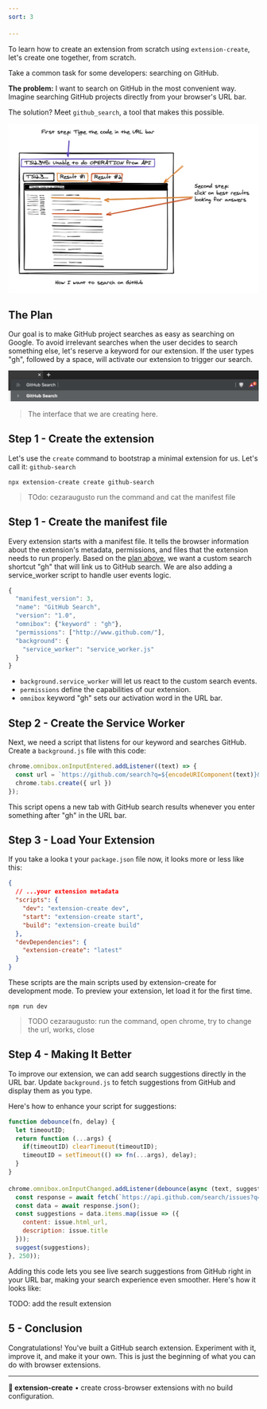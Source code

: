 ```yaml
---
sort: 3

---
```


To learn how to create an extension from scratch using `extension-create`, let's create one together, from scratch.

Take a common task for some developers: searching on GitHub.

**The problem:** I want to search on GitHub in the most convenient way. Imagine searching GitHub projects directly from your browser's URL bar.

The solution? Meet `github_search`, a tool that makes this possible. 

![howiwant.png](howiwant.png)

## The Plan

Our goal is to make GitHub project searches as easy as searching on Google. To avoid irrelevant searches when the user decides to search something else, let's reserve a keyword for our extension. If the user types "gh", followed by a space, will activate our extension to trigger our search. 

![search.png](search.png)
> The interface that we are creating here.

## Step 1 - Create the extension

Let's use the `create` command to bootstrap a minimal extension for us. Let's call it: `github-search`

```
npx extension-create create github-search
```

> TOdo: cezaraugusto run the command and cat the manifest file

## Step 1 - Create the manifest file

Every extension starts with a manifest file. It tells the browser information about the extension's metadata, permissions, and files that the extension needs to run properly. Based on the [plan above](#plan), we want a custom search shortcut "gh" that will link us to GitHub search. We are also adding a service_worker script to handle user events logic.

```jsx
{
  "manifest_version": 3,
  "name": "GitHub Search",
  "version": "1.0",
  "omnibox": {"keyword" : "gh"},
  "permissions": ["http://www.github.com/"],
  "background": {
    "service_worker": "service_worker.js"
  }
}
```

- `background.service_worker` will let us react to the custom search events.
- `permissions` define the capabilities of our extension.
- `omnibox` keyword "gh" sets our activation word in the URL bar.

## Step 2 - Create the Service Worker

Next, we need a script that listens for our keyword and searches GitHub. Create a `background.js` file with this code:

```js
chrome.omnibox.onInputEntered.addListener((text) => {
  const url = `https://github.com/search?q=${encodeURIComponent(text)}&type=issues`
  chrome.tabs.create({ url })
});
```

This script opens a new tab with GitHub search results whenever you enter something after "gh" in the URL bar.

## Step 3 - Load Your Extension

If you take a looka t your `package.json` file now, it looks more or less like this:

```json
{
  // ...your extension metadata
  "scripts": {
    "dev": "extension-create dev",
    "start": "extension-create start",
    "build": "extension-create build"
  },
  "devDependencies": {
    "extension-create": "latest"
  }
}

```

These scripts are the main scripts used by extension-create for development mode. To preview your extension, let load it for the first time.

```
npm run dev
```

> TODO cezaraugusto: run the command, open chrome, try to change the url, works, close


## Step 4 - Making It Better

To improve our extension, we can add search suggestions directly in the URL bar. Update `background.js` to fetch suggestions from GitHub and display them as you type.

Here's how to enhance your script for suggestions:

```jsx
function debounce(fn, delay) {
  let timeoutID;
  return function (...args) {
    if(timeoutID) clearTimeout(timeoutID);
    timeoutID = setTimeout(() => fn(...args), delay);
  }
}

chrome.omnibox.onInputChanged.addListener(debounce(async (text, suggest) => {
  const response = await fetch(`https://api.github.com/search/issues?q=${text}`);
  const data = await response.json();
  const suggestions = data.items.map(issue => ({
    content: issue.html_url,
    description: issue.title
  }));
  suggest(suggestions);
}, 250));
```

Adding this code lets you see live search suggestions from GitHub right in your URL bar, making your search experience even smoother. Here's how it looks like:

TODO: add the result extension

## 5 - Conclusion

Congratulations! You've built a GitHub search extension. Experiment with it, improve it, and make it your own. This is just the beginning of what you can do with browser extensions.

---

**🧩 extension-create** • create cross-browser extensions with no build configuration.